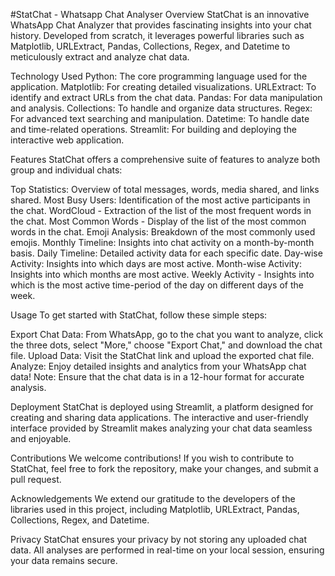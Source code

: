 #StatChat - Whatsapp Chat Analyser
Overview
StatChat is an innovative WhatsApp Chat Analyzer that provides fascinating insights into your chat history. Developed from scratch, it leverages powerful libraries such as Matplotlib, URLExtract, Pandas, Collections, Regex, and Datetime to meticulously extract and analyze chat data.

Technology Used
Python: The core programming language used for the application.
Matplotlib: For creating detailed visualizations.
URLExtract: To identify and extract URLs from the chat data.
Pandas: For data manipulation and analysis.
Collections: To handle and organize data structures.
Regex: For advanced text searching and manipulation.
Datetime: To handle date and time-related operations.
Streamlit: For building and deploying the interactive web application.

Features
StatChat offers a comprehensive suite of features to analyze both group and individual chats:

Top Statistics: Overview of total messages, words, media shared, and links shared.
Most Busy Users: Identification of the most active participants in the chat.
WordCloud - Extraction of the list of the most frequent words in the chat.
Most Common Words - Display of the list of the most common words in the chat.
Emoji Analysis: Breakdown of the most commonly used emojis.
Monthly Timeline: Insights into chat activity on a month-by-month basis.
Daily Timeline: Detailed activity data for each specific date.
Day-wise Activity: Insights into which days are most active.
Month-wise Activity: Insights into which months are most active.
Weekly Activity - Insights into which is the most active time-period of the day on different days of the week.

Usage
To get started with StatChat, follow these simple steps:

Export Chat Data: From WhatsApp, go to the chat you want to analyze, click the three dots, select "More," choose "Export Chat," and download the chat file.
Upload Data: Visit the StatChat link and upload the exported chat file.
Analyze: Enjoy detailed insights and analytics from your WhatsApp chat data!
Note: Ensure that the chat data is in a 12-hour format for accurate analysis.

Deployment
StatChat is deployed using Streamlit, a platform designed for creating and sharing data applications. The interactive and user-friendly interface provided by Streamlit makes analyzing your chat data seamless and enjoyable.

Contributions
We welcome contributions! If you wish to contribute to StatChat, feel free to fork the repository, make your changes, and submit a pull request.

Acknowledgements
We extend our gratitude to the developers of the libraries used in this project, including Matplotlib, URLExtract, Pandas, Collections, Regex, and Datetime.

Privacy
StatChat ensures your privacy by not storing any uploaded chat data. All analyses are performed in real-time on your local session, ensuring your data remains secure.

